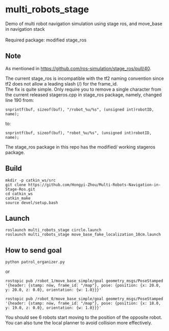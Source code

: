 # multi_robots_stage

Demo of multi robot navigation simulation using stage ros, and move_base in navigation stack <br>
<br>
Required package: modified stage_ros

## Note
As mentioned in https://github.com/ros-simulation/stage_ros/pull/40.

The current stage_ros is incompatible with the tf2 naming convention since tf2 does not allow a leading slash (/) for the frame_id. <br>
The fix is quite simple. Only require you to remove a single character from the current released stageros.cpp in stage_ros package, namely,
changed line 190 from:

	snprintf(buf, sizeof(buf), "/robot_%u/%s", (unsigned int)robotID, name);

to:

	snprintf(buf, sizeof(buf), "robot_%u/%s", (unsigned int)robotID, name);

The stage_ros package in this repo has the modified/ working stageros package. <br>

## Build
	mkdir -p catkin_ws/src
	git clone https://github.com/Hongyi-Zhou/Multi-Robots-Navigation-in-Stage-Ros.git
	cd catkin_ws
	catkin_make
	source devel/setup.bash

## Launch

	roslaunch multi_robots_stage circle.launch 
	roslaunch multi_robots_stage move_base_fake_localization_10cm.launch

## How to send goal
	
	python patrol_organizer.py 

or
	
	rostopic pub /robot_1/move_base_simple/goal geometry_msgs/PoseStamped '{header: {stamp: now, frame_id: "/map"}, pose: {position: {x: 20.0, y: 20.0, z: 0.0}, orientation: {w: 1.0}}}'

	rostopic pub /robot_0/move_base_simple/goal geometry_msgs/PoseStamped '{header: {stamp: now, frame_id: "/map"}, pose: {position: {x: 18.0, y: 19.0, z: 0.0}, orientation: {w: 1.0}}}'

You should see 6 robots start moving to the position of the opposite robot.<br>
You can also tune the local planner to avoid collision more effectively.
